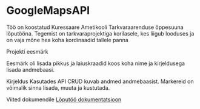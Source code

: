 # GoogleMapsAPI

Töö on koostatud Kuressaare Ametikooli Tarkvaraarenduse õppesuuna lõputööna. Tegemist on tarkvaraprojektiga korilasele, kes liigub looduses ja on vaja mõne hea koha kordinaadid tallele panna

Projekti eesmärk

Eesmärk oli lisada pikkus ja laiuskraadid koos koha nime ja kirjeldusega lisada andmebaasi. 

Kirjeldus
Kasutades API CRUD kuvab andmed andmebaasist. Markereid on võimalik sinna lisada, muuta ja kustutada.

Viited dokumendile
<a href="https://docs.google.com/document/d/1Sj5g7VGpMlwXJH_P17x1Z3DAzvOmMbnCyi4qRG4Iaf0/edit?usp=sharing">Lõputöö dokumentatsioon</a>
